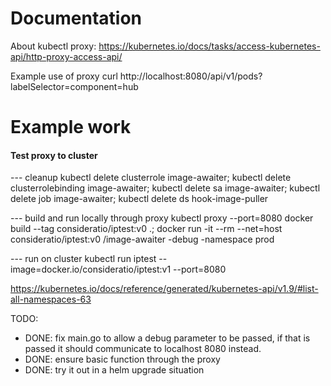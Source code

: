 # Documentation
About kubectl proxy:
https://kubernetes.io/docs/tasks/access-kubernetes-api/http-proxy-access-api/

Example use of proxy
curl http://localhost:8080/api/v1/pods?labelSelector=component=hub

# Example work
#### Test proxy to cluster
--- cleanup
kubectl delete clusterrole image-awaiter; kubectl delete clusterrolebinding image-awaiter; kubectl delete sa image-awaiter; kubectl delete job image-awaiter; kubectl delete ds hook-image-puller

--- build and run locally through proxy
kubectl proxy --port=8080
docker build --tag consideratio/iptest:v0 .;
docker run -it --rm --net=host consideratio/iptest:v0 /image-awaiter -debug -namespace prod

--- run on cluster
kubectl run iptest --image=docker.io/consideratio/iptest:v1 --port=8080


https://kubernetes.io/docs/reference/generated/kubernetes-api/v1.9/#list-all-namespaces-63

TODO:
- DONE: fix main.go to allow a debug parameter to be passed, if that is passed it should communicate to localhost 8080 instead.
- DONE: ensure basic function through the proxy
- DONE: try it out in a helm upgrade situation